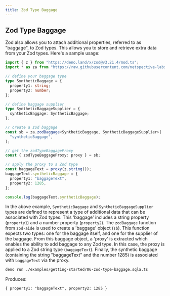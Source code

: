 ```yaml
---
title: Zod Type Baggage
---
```


## Zod Type Baggage

Zod also allows you to attach additional properties, referred to as "baggage",
to Zod types. This allows you to store and retrieve extra data from your Zod
types. Here's a sample usage:

```typescript filename="examples/getting-started/06-zod-type-baggage.sqla.ts"
import { z } from "https://deno.land/x/zod@v3.21.4/mod.ts";
import * as za from "https://raw.githubusercontent.com/netspective-labs/sql-aide/vX.Y.Z/lib/universal/zod-aide.ts";

// define your baggage type
type SyntheticBaggage = {
  property1: string;
  property2: number;
};

// define baggage supplier
type SyntheticBaggageSupplier = {
  syntheticBaggage: SyntheticBaggage;
};

// create a zod baggage
const sb = za.zodBaggage<SyntheticBaggage, SyntheticBaggageSupplier>(
  "syntheticBaggage",
);

// get the zodTypeBaggageProxy
const { zodTypeBaggageProxy: proxy } = sb;

// apply the proxy to a Zod type
const baggageText = proxy(z.string());
baggageText.syntheticBaggage = {
  property1: "baggageText",
  property2: 1285,
};

console.log(baggageText.syntheticBaggage);
```

In the above example, `SyntheticBaggage` and `SyntheticBaggageSupplier` types
are defined to represent a type of additional data that can be associated with
Zod types. This 'baggage' includes a string property (`property1`) and a number
property (`property2`). The `zodBaggage` function from `zod-aide` is used to
create a 'baggage' object (`sb`). This function expects two types: one for the
baggage itself, and one for the supplier of the baggage. From this baggage
object, a 'proxy' is extracted which enables the ability to add baggage to any
Zod type. In this case, the proxy is applied to a Zod string type
(`baggageText`). Finally, the synthetic baggage (containing the string
"baggageText" and the number 1285) is associated with `baggageText` via the
proxy.

```bash
deno run ./examples/getting-started/06-zod-type-baggage.sqla.ts
```

Produces:

```object
{ property1: "baggageText", property2: 1285 }
```
